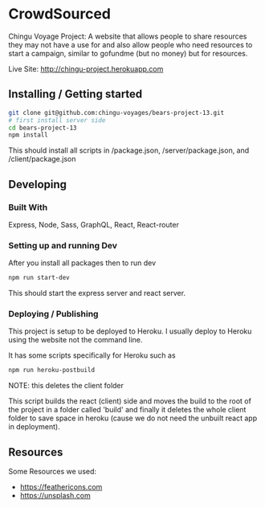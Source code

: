 <!-- ![Logo of the project](./images/logo.sample.png) -->
# CrowdSourced
<!-- # Name of the project &middot; [![Build Status](https://img.shields.io/travis/npm/npm/latest.svg?style=flat-square)](https://travis-ci.org/npm/npm) [![npm](https://img.shields.io/npm/v/npm.svg?style=flat-square)](https://www.npmjs.com/package/npm) [![PRs Welcome](https://img.shields.io/badge/PRs-welcome-brightgreen.svg?style=flat-square)](http://makeapullrequest.com) [![GitHub license](https://img.shields.io/badge/license-MIT-blue.svg?style=flat-square)](https://github.com/your/your-project/blob/master/LICENSE)
> Additional information or tag line -->

Chingu Voyage Project: A website that allows people to share resources they may not have a use for and also allow people who need resources to start a campaign, similar to gofundme (but no money) but for resources.

Live Site: http://chingu-project.herokuapp.com

## Installing / Getting started

```bash
git clone git@github.com:chingu-voyages/bears-project-13.git
# first install server side
cd bears-project-13
npm install
```
This should install all scripts in /package.json, /server/package.json, and /client/package.json

## Developing

### Built With
Express, Node, Sass, GraphQL, React, React-router
<!-- List main libraries, frameworks used including versions (React, Angular etc...) -->

<!-- ### Prerequisites
What is needed to set up the dev environment. For instance, global dependencies or any other tools. include download links. -->


### Setting up and running Dev

After you install all packages then to run dev

```bash
npm run start-dev
```

This should start the express server and react server.

### Deploying / Publishing

This project is setup to be deployed to Heroku. I usually deploy to Heroku using the website not the command line.

It has some scripts specifically for Heroku such as

```bash
npm run heroku-postbuild
```

NOTE: this deletes the client folder

This script builds the react (client) side and moves the build to the root of the project in a folder called 'build' and finally it deletes the whole client folder to save space in heroku (cause we do not need the unbuilt react app in deployment).


<!-- ## Versioning

We can maybe use [SemVer](http://semver.org/) for versioning. For the versions available, see the [link to tags on this repository](/tags).


## Configuration

Here you should write what are all of the configurations a user can enter when
using the project.

## Tests

Describe and show how to run the tests with code examples.
Explain what these tests test and why.

```shell
Give an example
```

## Style guide

Explain your code style and show how to check it.

## Api Reference

If the api is external, link to api documentation. If not describe your api including authentication methods as well as explaining all the endpoints with their required parameters.


## Database

Explaining what database (and version) has been used. Provide download links.
Documents your database design and schemas, relations etc... -->

## Resources

Some Resources we used:
- https://feathericons.com
- https://unsplash.com

<!-- ## Licensing

State what the license is and how to find the text version of the license. -->
